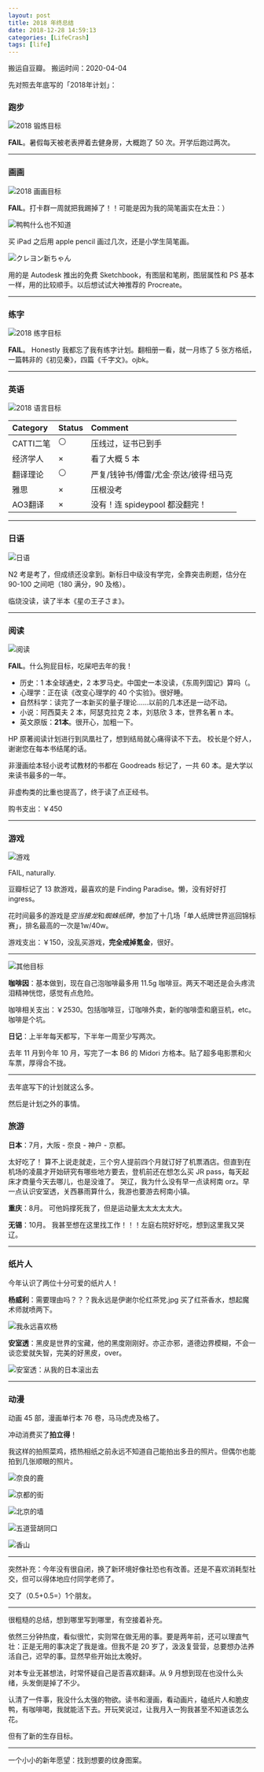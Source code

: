 ```yaml
---
layout: post
title: 2018 年终总结
date: 2018-12-28 14:59:13
categories: [LifeCrash]
tags: [life]
---
```


搬运自豆瓣。
搬运时间：2020-04-04

<!-- more -->

先对照去年底写的「2018年计划」：

### 跑步

![2018 锻炼目标](/assets/images/2018/fitness.jpg)

**FAIL**。暑假每天被老表押着去健身房，大概跑了 50 次。开学后跑过两次。

---

### 画画

![2018 画画目标](/assets/images/2018/painting.jpg)

**FAIL**。打卡群一周就把我踢掉了！！可能是因为我的简笔画实在太丑：）

![鸭鸭什么也不知道](/assets/images/2018/Duckie.jpg)

买 iPad 之后用 apple pencil 画过几次，还是小学生简笔画。

![クレヨン新ちゃん](/assets/images/2018/shinchan.jpg)

用的是 Autodesk 推出的免费 Sketchbook，有图层和笔刷，图层属性和 PS 基本一样，用的比较顺手。以后想试试大神推荐的 Procreate。

---

### 练字

![2018 练字目标](/assets/images/2018/handwriting.jpg)

**FAIL**。
Honestly 我都忘了我有练字计划。翻相册一看，就一月练了 5 张方格纸，一篇韩非的《初见秦》，四篇《千字文》。ojbk。

---

### 英语

![2018 语言目标](/assets/images/2018/language.jpg)

| Category | Status | Comment |
|:---|:--|:----|
| CATTI二笔 | ⚪ | 压线过，证书已到手 |
| 经济学人 | × | 看了大概 5 本 |
| 翻译理论 | ⚪ | 严复/钱钟书/傅雷/尤金·奈达/彼得·纽马克 |
| 雅思 | × | 压根没考 |
| AO3翻译 | × | 没有！连 spideypool 都没翻完！|

---

### 日语

![日语](/assets/images/2018/japanese.jpg)

N2 考是考了，但成绩还没拿到。新标日中级没有学完，全靠突击刷题，估分在 90-100 之间吧（180 满分，90 及格）。

临烧没读，读了半本《星の王子さま》。

---

### 阅读

![阅读](/assets/images/2018/reading.jpg)

**FAIL**。什么狗屁目标，吃屎吧去年的我！

- 历史：1 本全球通史，2 本罗马史。中国史一本没读，《东周列国记》算吗（。
- 心理学：正在读《改变心理学的 40 个实验》。很好睡。
- 自然科学：读完了一本新买的量子理论……以前的几本还是一动不动。
- 小说：阿西莫夫 2 本，阿瑟克拉克 2 本，刘慈欣 3 本，世界名著 n 本。
- 英文原版：**21本**。很开心，加粗一下。

HP 原著阅读计划进行到凤凰社了，想到结局就心痛得读不下去。
校长是个好人，谢谢您在每本书结尾的话。

非漫画绘本轻小说考试教材的书都在 Goodreads 标记了，一共 60 本。是大学以来读书最多的一年。

非虚构类的比重也提高了，终于读了点正经书。

购书支出：￥450

---

### 游戏

![游戏](/assets/images/2018/game.jpg)

FAIL, naturally.

豆瓣标记了 13 款游戏，最喜欢的是 Finding Paradise。懒，没有好好打 ingress。

花时间最多的游戏是*空当接龙*和*蜘蛛纸牌*，参加了十几场「单人纸牌世界巡回锦标赛」，排名最高的一次是1w/40w。

游戏支出：￥150，没乱买游戏，**完全戒掉氪金**，很好。

---

![其他目标](/assets/images/2018/other-goal.jpg)

**咖啡因**：基本做到，现在自己泡咖啡最多用 11.5g 咖啡豆。两天不喝还是会头疼流泪精神恍惚，感觉有点危险。

咖啡相关支出：￥2530。包括咖啡豆，订咖啡外卖，新的咖啡壶和磨豆机，etc。咖啡是个坑。

**日记**：上半年每天都写，下半年一周至少写两次。

去年 11 月到今年 10 月，写完了一本 B6 的 Midori 方格本。贴了超多电影票和火车票，厚得合不拢。

---

去年底写下的计划就这么多。

然后是计划之外的事情。

### 旅游

**日本**：7月，大阪 - 奈良 - 神户 - 京都。

太好吃了！
算不上说走就走，三个穷人提前四个月就订好了机票酒店。但直到在机场的凌晨才开始研究有哪些地方要去，登机前还在想怎么买 JR pass，每天起床才商量今天去哪儿，也是没谁了。
哭辽，我为什么没有早一点读柯南 orz。早一点认识安室透，关西暴雨算什么，我游也要游去柯南小镇。

**重庆**：8月。
可他妈撑死我了，但是运动量太太太太太大。

**无锡**：10月。
我甚至想在这里找工作！！！左庭右院好好吃，想到这里我又哭辽。

---

### 纸片人

今年认识了两位十分可爱的纸片人！

**杨威利**：需要理由吗？？？我永远是伊谢尔伦红茶党.jpg
买了红茶香水，想起魔术师就喷两下。

![我永远喜欢杨](/assets/images/2018/yangwenli.jpg)

**安室透**：黑皮是世界的宝藏，他的黑度刚刚好。亦正亦邪，道德边界模糊，不会一谈恋爱就失智，完美的好黑皮，over。

![安室透：从我的日本滚出去](/assets/images/2018/amuro-toru.jpg)

---

### 动漫

动画 45 部，漫画单行本 76 卷，马马虎虎及格了。

冲动消费买了**拍立得**！

我这样的拍照菜鸡，捂热相纸之前永远不知道自己能拍出多丑的照片。但偶尔也能拍到几张顺眼的照片。

![奈良的鹿](/assets/images/2018/nara-deer.jpg)

![京都的街](/assets/images/2018/kyoto-street.jpg)

![北京的墙](/assets/images/2018/beijing-street.jpg)

![五道营胡同口](/assets/images/2018/beijing-street2.jpg)

![香山](/assets/images/2018/xiangshan.jpg)

---

突然补充：今年没有很自闭，换了新环境好像社恐也有改善。还是不喜欢消耗型社交，但可以得体地应付同学老师了。

交了（0.5+0.5=）1个朋友。

---

很粗糙的总结，想到哪里写到哪里，有空接着补充。

依然三分钟热度，看似很忙，实则常在做无用的事。要是两年前，还可以理直气壮：正是无用的事决定了我是谁。但我不是 20 岁了，汲汲复营营，总要想办法养活自己，迟早的事。显然早些开始比太晚好。

对本专业无甚想法，时常怀疑自己是否喜欢翻译。从 9 月想到现在也没什么头绪，头发倒是掉了不少。

认清了一件事，我没什么太强的物欲。读书和漫画，看动画片，磕纸片人和脆皮鸭，有咖啡喝，我就能活下去。开玩笑说过，让我月入一狗我甚至不知道该怎么花。

但有了新的生存目标。

---

一个小小的新年愿望：找到想要的纹身图案。